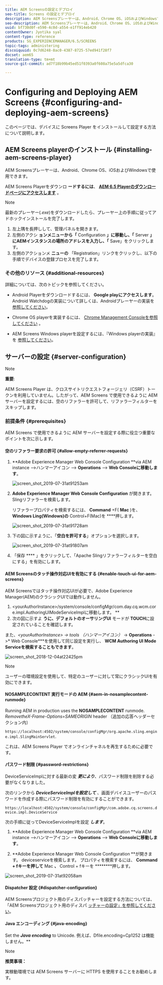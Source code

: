 ```yaml
---
title: AEM Screensの設定とデプロイ
seo-title: Screens の設定とデプロイ
description: AEM Screensプレーヤーは、Android、Chrome OS、iOSおよびWindowsで使用できます。 このページでは、AEM Screensの設定とデプロイについて説明し、プレーヤーデバイスのh/w選択のガイドラインの概要も説明します。
seo-description: AEM Screensプレーヤーは、Android、Chrome OS、iOSおよびWindowsで使用できます。 このページでは、AEM Screensの設定とデプロイについて説明し、プレーヤーデバイスのh/w選択のガイドラインの概要も説明します。
uuid: bf730d0f-e590-4c0d-a554-e1ff914eb420
contentOwner: Jyotika syal
content-type: reference
products: SG_EXPERIENCEMANAGER/6.5/SCREENS
topic-tags: administering
discoiquuid: 0c7d6248-8ac0-4387-8725-57ed941f28f7
docset: aem65
translation-type: tm+mt
source-git-commit: ad7f18b99b45ed51f0393a0f608a75e5a5dfca30

---
```



# Configuring and Deploying AEM Screens {#configuring-and-deploying-aem-screens}

このページでは、デバイスに Screens Player をインストールして設定する方法について説明します。

## AEM Screens playerのインストール {#installing-aem-screens-player}

AEM Screensプレーヤーは、Android、Chrome OS、iOSおよびWindowsで使用できます。

AEM Screens Playerをダウンロ **ードするには**、 [**AEM 6.5 Playerのダウンロードページにアクセスします**](https://download.macromedia.com/screens/) 。

>[!NOTE]
>
>最新のプレーヤー(*.exe*)をダウンロードしたら、プレーヤー上の手順に従ってアドホックインストールを完了します。
>
>1. 左上隅を長押しして、管理パネルを開きます。
>1. 左側のアクシ **ョンメニューから「** Configuration **」に移動し、「** Server **」にAEMインスタンスの場所のアドレスを入力し、「** Save」をクリックします。
>1. 左側のアクションメ **ニューの** 「Registration」リンクをクリックし、以下の手順でデバイスの登録プロセスを完了します。
>



### その他のリソース {#additional-resources}

詳細については、次のトピックを参照してください。

* Android Playerをダウンロードするには、 **Google playにアクセスします**。 Android Watchdogの実装について詳しくは、Androidプレーヤーの実装を [参照してください](implementing-android-player.md)。

* Chrome OS playerを実装するには、 [Chrome Management Consoleを参照してください](implementing-chrome-os-player.md) 。

* AEM Screens Windows playerを設定するには、『Windows playerの実装』を [参照してください](implementing-windows-player.md)。

## サーバーの設定 {#server-configuration}

>[!NOTE]
>
>**重要**:
>
>AEM Screens Player は、クロスサイトリクエストフォージェリ（CSRF）トークンを利用していません。したがって、AEM Screens で使用できるように AEM サーバーを設定するには、空のリファラーを許可して、リファラーフィルターをスキップします。

### 前提条件 {#prerequisites}

AEM Screens で使用できるように AEM サーバーを設定する際に役立つ重要なポイントを次に示します。

#### 空のリファラー要求の許可 {#allow-empty-referrer-requests}

1. **Adobe Experience Manager Web Console Configuration **via AEM instance —&gt;ハンマーアイコン —&gt; **Operations** —&gt; **Web Consoleに移動します**。

   ![screen_shot_2019-07-31at91253am](assets/screen_shot_2019-07-31at91253am.png)

1. **Adobe Experience Manager Web Console Configuration** が開きます。 Slingリファラーを検索します。

   リファラープロパティを検索するには、 **Command** +F( **Mac** )を、 **Windows Ling(Windows)の** Control+F(Mac)を ****&#x200B;押します。

   ![screen_shot_2019-07-31at91728am](assets/screen_shot_2019-07-31at91728am.png)

1. 下の図に示すように、「**空白を許可する**」オプションを選択します。

   ![screen_shot_2019-07-31at91807am](assets/screen_shot_2019-07-31at91807am.png)

1. 「保存 **** 」をクリックして、「Apache Slingリファラーフィルターを空白にする」を有効にします。

#### AEM Screensのタッチ操作対応UIを有効にする {#enable-touch-ui-for-aem-screens}

AEM Screensではタッチ操作対応UIが必要で、Adobe Experience Manager(AEM)のクラシックUIでは動作しません。

1. &lt;yourAuthorInstance&gt;/system/console/configMgr/com.day.cq.wcm.core.impl.AuthoringUIModeServiceImplに移動します。 **
1. 次の図に示すよ **うに、デフォルトのオーサリングUI** モードが **TOUCH**&#x200B;に設定されていることを確認します。

また、*&lt;yourAuthorInstance&gt; *-&gt;* tools （ハンマーアイコン）* -&gt; **Operations** -&gt;* Web Console***を使用して同じ設定を実行し、 **WCM Authoring UI Mode Serviceを検索することもできます**。

![screen_shot_2018-12-04at22425pm](assets/screen_shot_2018-12-04at22425pm.png)

>[!NOTE]
>
>ユーザーの環境設定を使用して、特定のユーザーに対して常にクラシックUIを有効にできます。

#### NOSAMPLECONTENT 実行モードの AEM {#aem-in-nosamplecontent-runmode}

Running AEM in production uses the **NOSAMPLECONTENT** runmode. *RemovetheX-Frame-Options=SAMEORIGIN* header （追加の応答ヘッダーセクション内）

`https://localhost:4502/system/console/configMgr/org.apache.sling.engine.impl.SlingMainServlet`.

これは、AEM Screens Player でオンラインチャネルを再生するために必要です。

#### パスワード制限 {#password-restrictions}

DeviceServiceImplに対する最新の変 ***更により***、パスワード制限を削除する必要がなくなりました。

次のリンクから ***DeviceServiceImplを設定して*** 、画面デバイスユーザーのパスワードを作成する際にパスワード制限を有効にすることができます。

`https://localhost:4502/system/console/configMgr/com.adobe.cq.screens.device.impl.DeviceService`

次の手順に従ってDeviceServiceImplを設定 ***します***。

1. **Adobe Experience Manager Web Console Configuration **via AEM instance —&gt;ハンマーアイコン —&gt; **Operations** —&gt; **Web Consoleに移動します**。

1. **Adobe Experience Manager Web Console Configuration **が開きます。 deviceserviceを検索します。 プロパティを検索するには、 **Command + fキーを押して** Mac **、** Control + fキーを ********&#x200B;押します。

![screen_shot_2019-07-31at92058am](assets/screen_shot_2019-07-31at92058am.png)

#### Dispatcher 設定 {#dispatcher-configuration}

AEM Screensプロジェクト用のディスパッチャーを設定する方法については、「AEM Screensプロジェクト用のディスパ [ッチャーの設定」を参照してください](dispatcher-configurations-aem-screens.md)。

#### Java エンコーディング {#java-encoding}

Set the ***Java encoding*** to Unicode. 例えば、Dfile.encoding=Cp1252 は機能しません。**

>[!NOTE]
>
>**推奨事項：**
>
>実稼動環境では AEM Screens サーバーに HTTPS を使用することをお勧めします。

